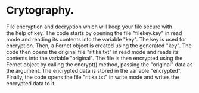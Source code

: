 # Crytography.
File encryption and decryption which will keep your file secure with the help of key.
The code starts by opening the file "filekey.key" in read mode and reading its contents into the variable "key". 
The key is used for encryption. Then, a Fernet object is created using the generated "key".
The code then opens the original file "ritika.txt" in read mode and reads its contents into the variable "original".
The file is then encrypted using the Fernet object by calling the encrypt() method, passing the "original" data as the argument.
The encrypted data is stored in the variable "encrypted".
Finally, the code opens the file "ritika.txt" in write mode and writes the encrypted data to it.


